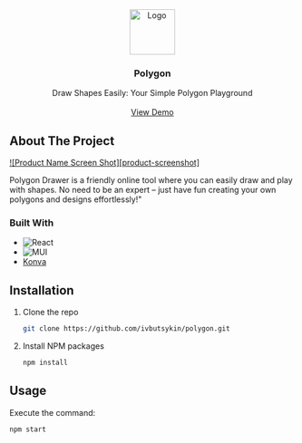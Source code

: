 <div align="center">
  <a href="https://github.com/ivbutsykin/polygon">
    <img src="images/logo.png" alt="Logo" width="80" height="80">
  </a>

<h3 align="center">Polygon</h3>

  <p align="center">
    Draw Shapes Easily: Your Simple Polygon Playground
    <br />
    <br />
    <a href="https://ivbutsykin.github.io/polygon/">View Demo</a>
  </p>
</div>

<!-- ABOUT THE PROJECT -->

## About The Project

[![Product Name Screen Shot][product-screenshot]](https://example.com)

Polygon Drawer is a friendly online tool where you can easily draw and play with shapes. No need to be an expert – just have fun creating your own polygons and designs effortlessly!"

### Built With

- ![React](https://img.shields.io/badge/react-%2320232a.svg?style=for-the-badge&logo=react&logoColor=%2361DAFB)
- ![MUI](https://img.shields.io/badge/MUI-%230081CB.svg?style=for-the-badge&logo=mui&logoColor=white)
- [Konva](hthttps://github.com/konvajs/konva)

## Installation

1. Clone the repo
   ```sh
   git clone https://github.com/ivbutsykin/polygon.git
   ```
2. Install NPM packages
   ```sh
   npm install
   ```

## Usage

Execute the command:

```sh
npm start
```
